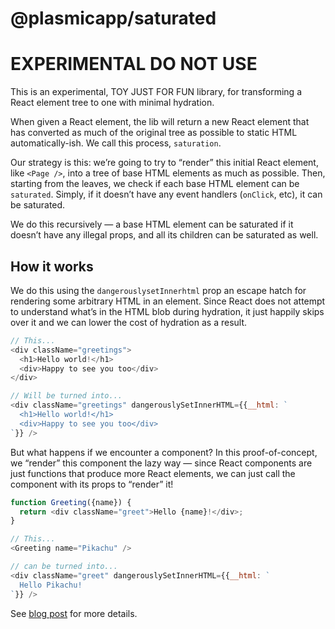 # @plasmicapp/saturated

# EXPERIMENTAL DO NOT USE

This is an experimental, TOY JUST FOR FUN library, for transforming a React element tree to one with minimal hydration.

When given a React element, the lib will return a new React element that has converted as much of the original tree as possible to static HTML automatically-ish. We call this process, `saturation`.

Our strategy is this: we’re going to try to “render” this initial React element, like `<Page />`, into a tree of base HTML elements as much as possible. Then, starting from the leaves, we check if each base HTML element can be `saturated`. Simply, if it doesn’t have any event handlers (`onClick`, etc), it can be saturated.  

We do this recursively — a base HTML element can be saturated if it doesn’t have any illegal props, and all its children can be saturated as well.

## How it works
We do this using the `dangerouslysetInnerhtml` prop an escape hatch for rendering some arbitrary HTML in an element. Since React does not attempt to understand what’s in the HTML blob during hydration, it just happily skips over it and we can lower the cost of hydration as a result.

```js
// This...
<div className="greetings">
  <h1>Hello world!</h1>
  <div>Happy to see you too</div>
</div>

// Will be turned into...
<div className="greetings" dangerouslySetInnerHTML={{__html: `
  <h1>Hello world!</h1>
  <div>Happy to see you too</div>
`}} />
```

But what happens if we encounter a component?  In this proof-of-concept, we “render” this component the lazy way — since React components are just functions that produce more React elements, we can just call the component with its props to “render” it!

```js
function Greeting({name}) {
  return <div className="greet">Hello {name}!</div>;
}

// This...
<Greeting name="Pikachu" />

// can be turned into...
<div className="greet" dangerouslySetInnerHTML={{__html: `
  Hello Pikachu!
`}} />
```

See [blog post](https://plasmic.app/blog) for more details.
